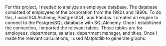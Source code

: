 For this project, I needed to analyze an employee database. The database consisted of employees of the corporation from the 1980s and 1990s. To do this, I used SQLAlchemy, PostgresSQL, and Pandas. I created an engine to connect to the PostgresSQL database with SQLAlchemy. Once I established the connection, I imported the relevant tables. Those tables are for employees, departments, salaries, department manager, and titles. Once I made the relevant calculations, I used Matplotlib to generate graphs. 
